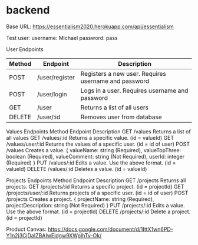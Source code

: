 # backend

Base URL: https://essentialism2020.herokuapp.com/api/essentialism

Test user: username: Michael      password: pass

User Endpoints

Method | Endpoint | Description
-------|----------|------------
POST | /user/register | Registers a new user. Requires username and password
POST | /user/login | Logs in a user. Requires username and password
GET | /user | Returns a list of all users
DELETE | /user/:id | Removes user from database



Values Endpoints
Method
Endpoint
Description
GET
/values
Returns a list of all values
GET
/values/:id
Returns a specific value. (id = valueId)
GET
/values/user/:id
Returns the values of a specific user. (id = id of user)
POST
/values
Creates a value.
{
  valueName: string (Required),
  valueTopThree: boolean (Required),
  valueComment: string (Not Required),
  userId: integer (Required)
}
PUT
/values/:id
Edits a value. Use the above format. (id = valueId)
DELETE
/values/:id
Deletes a value. (id = valueId)

Projects Endpoints
Method
Endpoint
Description
GET
/projects
Returns all projects.
GET
/projects/:id
Returns a specific project. (id = projectId)
GET
/projects/user/:id
Returns projects of a specific user. (id = id of user)
POST
/projects
Creates a project.
{
  projectName: string (Required),
  projectDescription: string (Not Required)
}
PUT
/projects/:id
Edits a value. Use the above format. (id = projectId)
DELETE
/projects/:id
Delete a project. (id = projectId)




Product Canvas: https://docs.google.com/document/d/1IttX1wn6PD-Y1n2j3CjDaIZBAIwEidgw9XWpIhTv-Ok/

